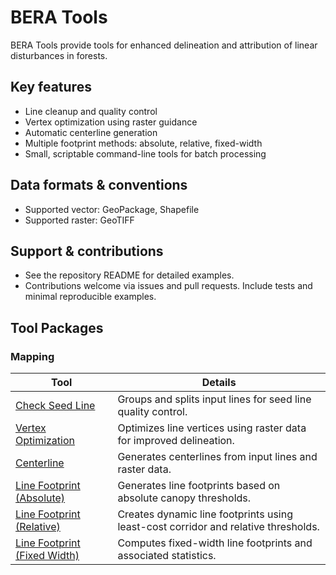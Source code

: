 # BERA Tools

BERA Tools provide tools for enhanced delineation and attribution of
linear disturbances in forests.

## Key features

- Line cleanup and quality control
- Vertex optimization using raster guidance
- Automatic centerline generation
- Multiple footprint methods: absolute, relative, fixed-width
- Small, scriptable command-line tools for batch processing

## Data formats & conventions

- Supported vector: GeoPackage, Shapefile
- Supported raster: GeoTIFF

## Support & contributions

- See the repository README for detailed examples.
- Contributions welcome via issues and pull requests. Include tests and minimal reproducible examples.

## Tool Packages

### Mapping

| Tool | Details |
|------|---------|
| [Check Seed Line](tools/check_seed_line.md) | Groups and splits input lines for seed line quality control. |
| [Vertex Optimization](tools/vertex_optimization.md) | Optimizes line vertices using raster data for improved delineation. |
| [Centerline](tools/centerline.md) | Generates centerlines from input lines and raster data. |
| [Line Footprint (Absolute)](tools/line_footprint_abs.md) | Generates line footprints based on absolute canopy thresholds. |
| [Line Footprint (Relative)](tools/line_footprint_rel.md) | Creates dynamic line footprints using least-cost corridor and relative thresholds. |
| [Line Footprint (Fixed Width)](tools/line_footprint_fixed.md) | Computes fixed-width line footprints and associated statistics. |
